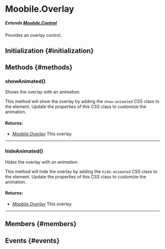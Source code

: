 Moobile.Overlay
================================================================================

##### Extends *[Moobile.Control](../Control/Control.md)*

Provides an overlay control.

Initialization {#initialization}
--------------------------------------------------------------------------------

Methods {#methods}
--------------------------------------------------------------------------------

### showAnimated()

Shows the overlay with an animation.

This method will show the overlay by adding the `show-animated` CSS
class to the element. Update the properties of this CSS class to
customize the animation.


#### Returns:

- *[Moobile.Overlay](Control/Moobile.Overlay.md)* This overlay.

-----

### hideAnimated()

Hides the overlay with an animation.

This method will hide the overlay by adding the `hide-animated` CSS
class to the element. Update the properties of this CSS class to
customize the animation.


#### Returns:

- *[Moobile.Overlay](Control/Moobile.Overlay.md)* This overlay.

-----

Members {#members}
--------------------------------------------------------------------------------


Events {#events}
--------------------------------------------------------------------------------
